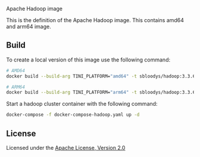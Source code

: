 Apache Hadoop image

This is the definition of the Apache Hadoop image. This contains amd64 and arm64 image.

## Build
To create a local version of this image use the following command:
```bash
# AMD64
docker build --build-arg TINI_PLATFORM="amd64" -t sbloodys/hadoop:3.3.6 .

# ARM64
docker build --build-arg TINI_PLATFORM="arm64" -t sbloodys/hadoop:3.3.6 .
```

Start a hadoop cluster container with the following command:
```bash
docker-compose -f docker-compose-hadoop.yaml up -d
```

## License

Licensed under the [Apache License, Version 2.0](LICENSE)
